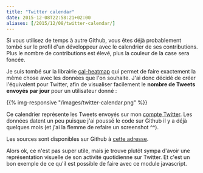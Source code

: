 ```yaml
---
title: "Twitter calendar"
date: 2015-12-08T22:58:21+02:00
aliases: [/2015/12/08/twitter-calendar/]
---
```


Si vous utilisez de temps à autre Github, vous êtes déjà probablement tombé sur le profil d'un développeur avec le calendrier de ses contributions. Plus le nombre de contributions est élevé, plus la couleur de la case sera foncée.

<!--more-->

Je suis tombé sur la librairie [cal-heatmap](https://github.com/wa0x6e/cal-heatmap) qui permet de faire exactement la même chose avec les données que l'on souhaite. J'ai donc décidé de créer l'équivalent pour Twitter, afin de visualiser facilement le **nombre de Tweets envoyés par jour** pour un utilisateur donné :

{{% img-responsive "/images/twitter-calendar.png" %}}

Ce calendrier représente les Tweets envoyés sur mon [compte Twitter](https://twitter.com/ncrocfer). Les données datent un peu puisque j'ai poussé le code sur Github il y a déjà quelques mois (et j'ai la flemme de refaire un screenshot ^^).

Les sources sont disponibles sur Github à [cette adresse](https://github.com/ncrocfer/twitter-calendar).

Alors ok, ce n'est pas super utile, mais je trouve plutôt sympa d'avoir une représentation visuelle de son activité quotidienne sur Twitter. Et c'est un bon exemple de ce qu'il est possible de faire avec ce module javascript.


